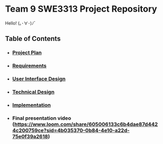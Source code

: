 # Team 9 SWE3313 Project Repository 
Hello! (｡･∀･)ﾉﾞ
## Table of Contents
- ### [Project Plan](Project-Plan/README.md)
- ### [Requirements](Requirements)
- ### [User Interface Design](User-Interface-Design)
- ### [Technical Design](Technical-Design)
- ### [Implementation](Implementation)
- ### Final presentation video (https://www.loom.com/share/605006133c6b4dae87d4424c200759ce?sid=4b035370-0b84-4e10-a22d-75e0f39a2618)
